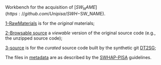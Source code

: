 Workbench for the acquisition of [$SW_NAME](https://github.com/Unipisa/SWH-$SW_NAME).

[1-RawMaterials](./1-raw_matherial) is for the *original* materials;

[2-Browsable source](./2-browsable_source) a *viewable* version of the original source code (e.g., the unzipped source code);

[3-source](./3-source) is for the *curated* source code built by the synthetic git [DT2SG](https://github.com/Unipisa/DIUNIPI-SWH-SSGC);

The files in [metadata](/.metadata) are as described by the [SWHAP-PISA](https://github.com/Unipisa/SWHAP-PISA) guidelines.
